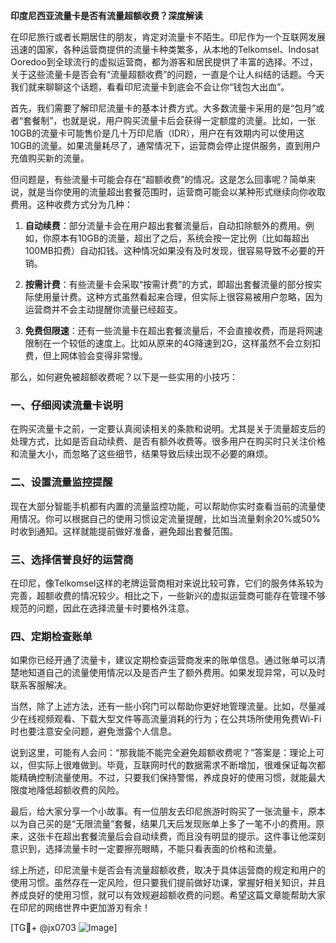 **印度尼西亚流量卡是否有流量超额收费？深度解读**

在印尼旅行或者长期居住的朋友，肯定对流量卡不陌生。印尼作为一个互联网发展迅速的国家，各种运营商提供的流量卡种类繁多，从本地的Telkomsel、Indosat Ooredoo到全球流行的虚拟运营商，都为游客和居民提供了丰富的选择。不过，关于这些流量卡是否会有“流量超额收费”的问题，一直是个让人纠结的话题。今天我们就来聊聊这个话题，看看印尼流量卡到底会不会让你“钱包大出血”。

首先，我们需要了解印尼流量卡的基本计费方式。大多数流量卡采用的是“包月”或者“套餐制”，也就是说，用户购买流量卡后会获得一定额度的流量。比如，一张10GB的流量卡可能售价是几十万印尼盾（IDR），用户在有效期内可以使用这10GB的流量。如果流量耗尽了，通常情况下，运营商会停止提供服务，直到用户充值购买新的流量。

但问题是，有些流量卡可能会存在“超额收费”的情况。这是怎么回事呢？简单来说，就是当你使用的流量超出套餐范围时，运营商可能会以某种形式继续向你收取费用。这种收费方式分为几种：

1. **自动续费**：部分流量卡会在用户超出套餐流量后，自动扣除额外的费用。例如，你原本有10GB的流量，超出了之后，系统会按一定比例（比如每超出100MB扣费）自动扣钱。这种情况如果没有及时发现，很容易导致不必要的开销。

2. **按需计费**：有些流量卡会采取“按需计费”的方式，即超出套餐流量的部分按实际使用量计费。这种方式虽然看起来合理，但实际上很容易被用户忽略，因为运营商并不会主动提醒你流量已经超支。

3. **免费但限速**：还有一些流量卡在超出套餐流量后，不会直接收费，而是将网速限制在一个较低的速度上。比如从原来的4G降速到2G，这样虽然不会立刻扣费，但上网体验会变得非常慢。

那么，如何避免被超额收费呢？以下是一些实用的小技巧：

### 一、仔细阅读流量卡说明

在购买流量卡之前，一定要认真阅读相关的条款和说明。尤其是关于流量超支后的处理方式，比如是否自动续费、是否有额外收费等。很多用户在购买时只关注价格和流量大小，而忽略了这些细节，结果导致后续出现不必要的麻烦。

### 二、设置流量监控提醒

现在大部分智能手机都有内置的流量监控功能，可以帮助你实时查看当前的流量使用情况。你可以根据自己的使用习惯设定流量提醒，比如当流量剩余20%或50%时收到通知。这样就能提前做好准备，避免超出套餐范围。

### 三、选择信誉良好的运营商

在印尼，像Telkomsel这样的老牌运营商相对来说比较可靠，它们的服务体系较为完善，超额收费的情况较少。相比之下，一些新兴的虚拟运营商可能存在管理不够规范的问题，因此在选择流量卡时要格外注意。

### 四、定期检查账单

如果你已经开通了流量卡，建议定期检查运营商发来的账单信息。通过账单可以清楚地知道自己的流量使用情况以及是否产生了额外费用。如果发现异常，可以及时联系客服解决。

当然，除了上述方法，还有一些小窍门可以帮助你更好地管理流量。比如，尽量减少在线视频观看、下载大型文件等高流量消耗的行为；在公共场所使用免费Wi-Fi时也要注意安全问题，避免泄露个人信息。

说到这里，可能有人会问：“那我能不能完全避免超额收费呢？”答案是：理论上可以，但实际上很难做到。毕竟，互联网时代的数据需求不断增加，很难保证每次都能精确控制流量使用。不过，只要我们保持警惕，养成良好的使用习惯，就能最大限度地降低超额收费的风险。

最后，给大家分享一个小故事。有一位朋友去印尼旅游时购买了一张流量卡，原本以为自己买的是“无限流量”套餐，结果几天后发现账单上多了一笔不小的费用。原来，这张卡在超出套餐流量后会自动续费，而且没有明显的提示。这件事让他深刻意识到，选择流量卡时一定要擦亮眼睛，不能只看表面的价格和流量。

综上所述，印尼流量卡是否会有流量超额收费，取决于具体运营商的规定和用户的使用习惯。虽然存在一定风险，但只要我们提前做好功课，掌握好相关知识，并且养成良好的使用习惯，就可以有效规避超额收费的问题。希望这篇文章能帮助大家在印尼的网络世界中更加游刃有余！

[TG💪+ @jx0703 ![Image](https://github.com/user-attachments/assets/dbca1d08-cadb-493c-b0ec-ad6f7a83f270)]